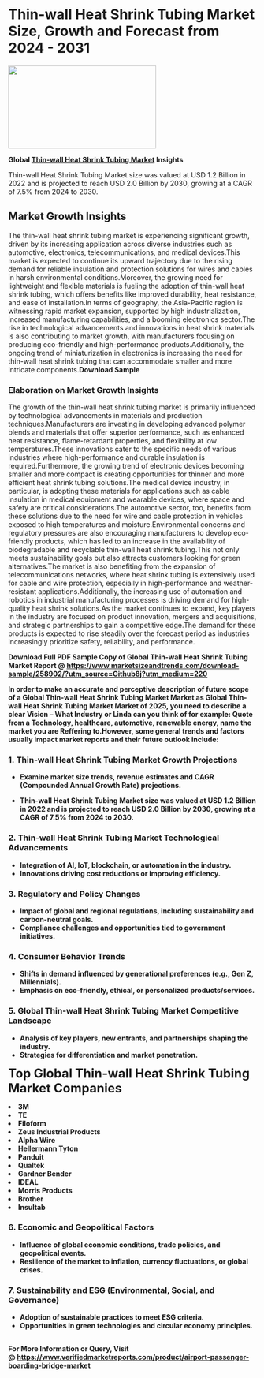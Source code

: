 <H1>Thin-wall Heat Shrink Tubing Market Size, Growth and Forecast from 2024 - 2031</H1><img class="aligncenter size-medium wp-image-584254" src="https://thirdeyenews.in/wp-content/uploads/2024/09/Global-Market-Research-300x168.jpeg" alt="" width="300" height="168" /><p><strong>Global&nbsp;<a href="https://www.marketsizeandtrends.com/download-sample/258902/?utm_source=Github8j?utm_medium=220">Thin-wall Heat Shrink Tubing Market</a> Insights</strong></p><p>Thin-wall Heat Shrink Tubing Market size was valued at USD 1.2 Billion in 2022 and is projected to reach USD 2.0 Billion by 2030, growing at a CAGR of 7.5% from 2024 to 2030.</p><p><h2>Market Growth Insights</h2> The thin-wall heat shrink tubing market is experiencing significant growth, driven by its increasing application across diverse industries such as automotive, electronics, telecommunications, and medical devices.This market is expected to continue its upward trajectory due to the rising demand for reliable insulation and protection solutions for wires and cables in harsh environmental conditions.Moreover, the growing need for lightweight and flexible materials is fueling the adoption of thin-wall heat shrink tubing, which offers benefits like improved durability, heat resistance, and ease of installation.In terms of geography, the Asia-Pacific region is witnessing rapid market expansion, supported by high industrialization, increased manufacturing capabilities, and a booming electronics sector.The rise in technological advancements and innovations in heat shrink materials is also contributing to market growth, with manufacturers focusing on producing eco-friendly and high-performance products.Additionally, the ongoing trend of miniaturization in electronics is increasing the need for thin-wall heat shrink tubing that can accommodate smaller and more intricate components.<strong>Download Sample</strong> <h3>Elaboration on Market Growth Insights</h3> The growth of the thin-wall heat shrink tubing market is primarily influenced by technological advancements in materials and production techniques.Manufacturers are investing in developing advanced polymer blends and materials that offer superior performance, such as enhanced heat resistance, flame-retardant properties, and flexibility at low temperatures.These innovations cater to the specific needs of various industries where high-performance and durable insulation is required.Furthermore, the growing trend of electronic devices becoming smaller and more compact is creating opportunities for thinner and more efficient heat shrink tubing solutions.The medical device industry, in particular, is adopting these materials for applications such as cable insulation in medical equipment and wearable devices, where space and safety are critical considerations.The automotive sector, too, benefits from these solutions due to the need for wire and cable protection in vehicles exposed to high temperatures and moisture.Environmental concerns and regulatory pressures are also encouraging manufacturers to develop eco-friendly products, which has led to an increase in the availability of biodegradable and recyclable thin-wall heat shrink tubing.This not only meets sustainability goals but also attracts customers looking for green alternatives.The market is also benefiting from the expansion of telecommunications networks, where heat shrink tubing is extensively used for cable and wire protection, especially in high-performance and weather-resistant applications.Additionally, the increasing use of automation and robotics in industrial manufacturing processes is driving demand for high-quality heat shrink solutions.As the market continues to expand, key players in the industry are focused on product innovation, mergers and acquisitions, and strategic partnerships to gain a competitive edge.The demand for these products is expected to rise steadily over the forecast period as industries increasingly prioritize safety, reliability, and performance.<strong></p><p><span class=""><strong>Download Full PDF Sample Copy of Global Thin-wall Heat Shrink Tubing Market Report</strong> @ <a href="https://www.marketsizeandtrends.com/download-sample/258902/?utm_source=Github8j?utm_medium=220" target="_blank">https://www.marketsizeandtrends.com/download-sample/258902/?utm_source=Github8j?utm_medium=220</a></span></p><p>In order to make an accurate and perceptive description of future scope of a Global&nbsp;Thin-wall Heat Shrink Tubing Market Market as Global&nbsp;Thin-wall Heat Shrink Tubing Market Market of 2025, you need to describe a clear Vision &ndash; What Industry or Linda can you think of for example: Quote from a Technology, healthcare, automotive, renewable energy, name the market you are Reffering to.However, some general trends and factors usually impact market reports and their future outlook include:</p><h3>1.&nbsp;<strong>Thin-wall Heat Shrink Tubing Market Growth Projections</strong></h3><ul><li>Examine market size trends, revenue estimates and CAGR (Compounded Annual Growth Rate) projections.</li><li><p>Thin-wall Heat Shrink Tubing Market size was valued at USD 1.2 Billion in 2022 and is projected to reach USD 2.0 Billion by 2030, growing at a CAGR of 7.5% from 2024 to 2030.</p></li></ul><h3>2.&nbsp;<strong>Thin-wall Heat Shrink Tubing Market Technological Advancements</strong></h3><ul><li>Integration of AI, IoT, blockchain, or automation in the industry.</li><li>Innovations driving cost reductions or improving efficiency.</li></ul><h3>3.&nbsp;<strong>Regulatory and Policy Changes</strong></h3><ul><li>Impact of global and regional regulations, including sustainability and carbon-neutral goals.</li><li>Compliance challenges and opportunities tied to government initiatives.</li></ul><h3>4.&nbsp;<strong>Consumer Behavior Trends</strong></h3><ul><li>Shifts in demand influenced by generational preferences (e.g., Gen Z, Millennials).</li><li>Emphasis on eco-friendly, ethical, or personalized products/services.</li></ul><h3>5.&nbsp;<strong>Global Thin-wall Heat Shrink Tubing Market Competitive Landscape</strong></h3><ul><li>Analysis of key players, new entrants, and partnerships shaping the industry.</li><li>Strategies for differentiation and market penetration.</li></ul><p data-pm-slice="1 1 []"><span style="color: inherit; font-family: inherit; font-size: 25px;">Top Global Thin-wall Heat Shrink Tubing Market Companies</span></p><div class="" data-test-id=""><p><li>3M</li><li> TE</li><li> Filoform</li><li> Zeus Industrial Products</li><li> Alpha Wire</li><li> Hellermann Tyton</li><li> Panduit</li><li> Qualtek</li><li> Gardner Bender</li><li> IDEAL</li><li> Morris Products</li><li> Brother</li><li> Insultab</li></p></div><h3>6.&nbsp;<strong>Economic and Geopolitical Factors</strong></h3><ul><li>Influence of global economic conditions, trade policies, and geopolitical events.</li><li>Resilience of the market to inflation, currency fluctuations, or global crises.</li></ul><h3>7.&nbsp;<strong>Sustainability and ESG (Environmental, Social, and Governance)</strong></h3><ul><li>Adoption of sustainable practices to meet ESG criteria.</li><li>Opportunities in green technologies and circular economy principles.</li></ul><h2><strong style="font-size: 14px;">For More Information or Query, Visit @&nbsp;</strong><a style="background-color: #ffffff; font-size: 14px;" href="https://www.marketsizeandtrends.com/report/thin-wall-heat-shrink-tubing-market/" target="_blank">https://www.verifiedmarketreports.com/product/airport-passenger-boarding-bridge-market</a></h2>